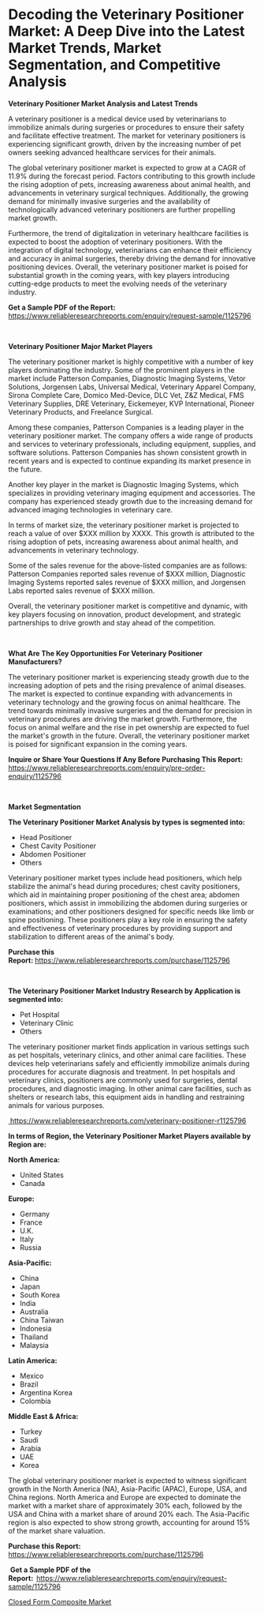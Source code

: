 <p><h1>Decoding the Veterinary Positioner Market: A Deep Dive into the Latest Market Trends, Market Segmentation, and Competitive Analysis</h1></p><p><strong>Veterinary Positioner Market Analysis and Latest Trends</strong></p>
<p><p>A veterinary positioner is a medical device used by veterinarians to immobilize animals during surgeries or procedures to ensure their safety and facilitate effective treatment. The market for veterinary positioners is experiencing significant growth, driven by the increasing number of pet owners seeking advanced healthcare services for their animals.</p><p>The global veterinary positioner market is expected to grow at a CAGR of 11.9% during the forecast period. Factors contributing to this growth include the rising adoption of pets, increasing awareness about animal health, and advancements in veterinary surgical techniques. Additionally, the growing demand for minimally invasive surgeries and the availability of technologically advanced veterinary positioners are further propelling market growth.</p><p>Furthermore, the trend of digitalization in veterinary healthcare facilities is expected to boost the adoption of veterinary positioners. With the integration of digital technology, veterinarians can enhance their efficiency and accuracy in animal surgeries, thereby driving the demand for innovative positioning devices. Overall, the veterinary positioner market is poised for substantial growth in the coming years, with key players introducing cutting-edge products to meet the evolving needs of the veterinary industry.</p></p>
<p><strong>Get a Sample PDF of the Report:&nbsp;</strong> <a href="https://www.reliableresearchreports.com/enquiry/request-sample/1125796">https://www.reliableresearchreports.com/enquiry/request-sample/1125796</a></p>
<p>&nbsp;</p>
<p><strong>Veterinary Positioner Major Market Players</strong></p>
<p><p>The veterinary positioner market is highly competitive with a number of key players dominating the industry. Some of the prominent players in the market include Patterson Companies, Diagnostic Imaging Systems, Vetor Solutions, Jorgensen Labs, Universal Medical, Veterinary Apparel Company, Sirona Complete Care, Domico Med-Device, DLC Vet, Z&Z Medical, FMS Veterinary Supplies, DRE Veterinary, Eickemeyer, KVP International, Pioneer Veterinary Products, and Freelance Surgical.</p><p>Among these companies, Patterson Companies is a leading player in the veterinary positioner market. The company offers a wide range of products and services to veterinary professionals, including equipment, supplies, and software solutions. Patterson Companies has shown consistent growth in recent years and is expected to continue expanding its market presence in the future.</p><p>Another key player in the market is Diagnostic Imaging Systems, which specializes in providing veterinary imaging equipment and accessories. The company has experienced steady growth due to the increasing demand for advanced imaging technologies in veterinary care.</p><p>In terms of market size, the veterinary positioner market is projected to reach a value of over $XXX million by XXXX. This growth is attributed to the rising adoption of pets, increasing awareness about animal health, and advancements in veterinary technology.</p><p>Some of the sales revenue for the above-listed companies are as follows: Patterson Companies reported sales revenue of $XXX million, Diagnostic Imaging Systems reported sales revenue of $XXX million, and Jorgensen Labs reported sales revenue of $XXX million.</p><p>Overall, the veterinary positioner market is competitive and dynamic, with key players focusing on innovation, product development, and strategic partnerships to drive growth and stay ahead of the competition.</p></p>
<p>&nbsp;</p>
<p><strong>What Are The Key Opportunities For Veterinary Positioner Manufacturers?</strong></p>
<p><p>The veterinary positioner market is experiencing steady growth due to the increasing adoption of pets and the rising prevalence of animal diseases. The market is expected to continue expanding with advancements in veterinary technology and the growing focus on animal healthcare. The trend towards minimally invasive surgeries and the demand for precision in veterinary procedures are driving the market growth. Furthermore, the focus on animal welfare and the rise in pet ownership are expected to fuel the market's growth in the future. Overall, the veterinary positioner market is poised for significant expansion in the coming years.</p></p>
<p><strong>Inquire or Share Your Questions If Any Before Purchasing This Report:</strong> <a href="https://www.reliableresearchreports.com/enquiry/pre-order-enquiry/1125796">https://www.reliableresearchreports.com/enquiry/pre-order-enquiry/1125796</a></p>
<p>&nbsp;</p>
<p><strong>Market Segmentation</strong></p>
<p><strong>The Veterinary Positioner Market Analysis by types is segmented into:</strong></p>
<p><ul><li>Head Positioner</li><li>Chest Cavity Positioner</li><li>Abdomen Positioner</li><li>Others</li></ul></p>
<p><p>Veterinary positioner market types include head positioners, which help stabilize the animal's head during procedures; chest cavity positioners, which aid in maintaining proper positioning of the chest area; abdomen positioners, which assist in immobilizing the abdomen during surgeries or examinations; and other positioners designed for specific needs like limb or spine positioning. These positioners play a key role in ensuring the safety and effectiveness of veterinary procedures by providing support and stabilization to different areas of the animal's body.</p></p>
<p><strong>Purchase this Report:&nbsp;</strong><a href="https://www.reliableresearchreports.com/purchase/1125796">https://www.reliableresearchreports.com/purchase/1125796</a></p>
<p>&nbsp;</p>
<p><strong>The Veterinary Positioner Market Industry Research by Application is segmented into:</strong></p>
<p><ul><li>Pet Hospital</li><li>Veterinary Clinic</li><li>Others</li></ul></p>
<p><p>The veterinary positioner market finds application in various settings such as pet hospitals, veterinary clinics, and other animal care facilities. These devices help veterinarians safely and efficiently immobilize animals during procedures for accurate diagnosis and treatment. In pet hospitals and veterinary clinics, positioners are commonly used for surgeries, dental procedures, and diagnostic imaging. In other animal care facilities, such as shelters or research labs, this equipment aids in handling and restraining animals for various purposes.</p></p>
<p><a href="https://www.reliableresearchreports.com/veterinary-positioner-r1125796">&nbsp;https://www.reliableresearchreports.com/veterinary-positioner-r1125796</a></p>
<p><strong>In terms of Region, the Veterinary Positioner Market Players available by Region are:</strong></p>
<p>
    <p> <strong> North America: </strong>
        <ul>
            <li>United States</li>
            <li>Canada</li>
        </ul>
        </p> 
    <p> <strong> Europe: </strong>
        <ul>
            <li>Germany</li>
            <li>France</li>
            <li>U.K.</li>
            <li>Italy</li>
            <li>Russia</li>
        </ul>
        </p> 
    <p> <strong> Asia-Pacific: </strong>
        <ul>
            <li>China</li>
            <li>Japan</li>
            <li>South Korea</li>
            <li>India</li>
            <li>Australia</li>
            <li>China Taiwan</li>
            <li>Indonesia</li>
            <li>Thailand</li>
            <li>Malaysia</li>
        </ul>
        </p> 
    <p> <strong> Latin America: </strong>
        <ul>
            <li>Mexico</li>
            <li>Brazil</li>
            <li>Argentina Korea</li>
            <li>Colombia</li>
        </ul>
        </p> 
    <p> <strong> Middle East & Africa: </strong>
        <ul>
            <li>Turkey</li>
            <li>Saudi</li>
            <li>Arabia</li>
            <li>UAE</li>
            <li>Korea</li>
        </ul>
    </p>
    </p>
<p><p>The global veterinary positioner market is expected to witness significant growth in the North America (NA), Asia-Pacific (APAC), Europe, USA, and China regions. North America and Europe are expected to dominate the market with a market share of approximately 30% each, followed by the USA and China with a market share of around 20% each. The Asia-Pacific region is also expected to show strong growth, accounting for around 15% of the market share valuation.</p></p>
<p><strong>Purchase this Report: </strong><a href="https://www.reliableresearchreports.com/purchase/1125796">https://www.reliableresearchreports.com/purchase/1125796</a></p>
<p>&nbsp;<strong>Get a Sample PDF of the Report:&nbsp;&nbsp;</strong><a href="https://www.reliableresearchreports.com/enquiry/request-sample/1125796">https://www.reliableresearchreports.com/enquiry/request-sample/1125796</a></p>
<p><strong></strong></p>
<p><p><a href="https://meowing-lemming-dd3.notion.site/Closed-Form-Composite-Market-Competitive-Analysis-Market-Trends-and-Forecast-to-2031-e7841f35464a40039c35a9944e5761ee">Closed Form Composite Market</a></p></p>